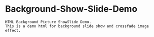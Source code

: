 # Background-Show-Slide-Demo
	HTML Background Picture ShowSlide Demo.
	This is a demo html for background slide show and crossfade image effect.
